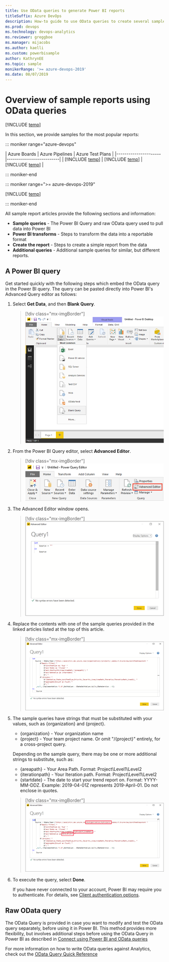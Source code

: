 ```yaml
---
title: Use OData queries to generate Power BI reports  
titleSuffix: Azure DevOps
description: How-to guide to use OData queries to create several sample  Power BI reports
ms.prod: devops
ms.technology: devops-analytics
ms.reviewer: greggboe
ms.manager: mijacobs
ms.author: kaelli
ms.custom: powerbisample
author: KathrynEE
ms.topic: sample
monikerRange: '>= azure-devops-2019'
ms.date: 08/07/2019
---
```


# Overview of sample reports using OData queries

[!INCLUDE [temp](../_shared/version-azure-devops.md)]

In this section, we provide samples for the most popular reports:

::: moniker range="azure-devops"

| Azure Boards | Azure Pipelines | Azure Test Plans | 
|----------------------|--------------------------| 
| [!INCLUDE [temp](_shared/sample-fulllist.md)] | [!INCLUDE [temp](_shared/sample-full-list-pipelines.md)] | [!INCLUDE [temp](_shared/sample-full-list-test-plans.md)] |

::: moniker-end

::: moniker range=">= azure-devops-2019"

[!INCLUDE [temp](_shared/sample-fulllist.md)] 

::: moniker-end

All sample report articles provide the following sections and information: 

* **Sample queries** - The Power BI Query and raw OData query used to pull data into Power BI
* **Power BI transforms** - Steps to transform the data into a reportable format
* **Create the report** - Steps to create a simple report from the data
* **Additional queries** - Additional sample queries for similar, but different reports.

## A Power BI query
    
Get started quickly with the following steps which embed the OData query in the Power BI query. The query can be pasted directly into Power BI's Advanced Query editor as follows:

1. Select **Get Data**, and then **Blank Query**.

    > [!div class="mx-imgBorder"] 
    > ![Power BI - Blank Query](_img/BlankQuery.png)

2. From the Power BI Query editor, select **Advanced Editor**.

    > [!div class="mx-imgBorder"] 
    > ![Power BI - Select Advanced Editor](_img/AdvancedEditor.png)

3. The Advanced Editor window opens.

    > [!div class="mx-imgBorder"] 
    > ![Power BI - Advanced Editor](_img/odatapowerbi-advancededitor.png)

4. Replace the contents with one of the sample queries provided in the linked articles listed at the top of this article.  

    > [!div class="mx-imgBorder"] 
    > ![Power BI - Advanced Editor - Pasted Query](_img/odatapowerbi-advancededitor-pasted.png)

5. The sample queries have strings that must be substituted with your values, such as {organization} and {project}.

    * {organization} - Your organization name 
    * {project} - Your team project name. Or omit "/{project}" entirely, for a cross-project query.

    Depending on the sample query, there may be one or more additional strings to substitute, such as:

    * {areapath} - Your Area Path. Format: Project\Level1\Level2
    * {iterationpath} - Your Iteration path. Format: Project\Level1\Level2
    * {startdate} - The date to start your trend report on. Format: YYYY-MM-DDZ. Example: 2019-04-01Z represents 2019-April-01. Do not enclose in quotes.

    > [!div class="mx-imgBorder"] 
    > ![Power BI - Advanced Editor - Replace strings in query](_img/odatapowerbi-advancededitor-replaced.png)

6. To execute the query, select **Done**. 

    If you have never connected to your account, Power BI may require you to authenticate. For details, see [Client authentication options](client-authentication-options.md).

## Raw OData query

The OData Query is provided in case you want to modify and test the OData query separately, before using it in Power BI. This method provides more flexibility, but involves additional steps before using the OData Query in Power BI as described in [Connect using Power BI and OData queries](odataquery-connect.md)

For more information on how to write OData queries against Analytics, check out the [OData Query Quick Reference](../extend-analytics/quick-ref.md) 

